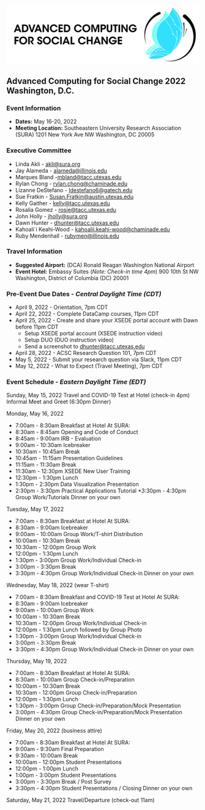 ![ASCS Header](assets/logo/ACSC-Horizontal%402x-100.jpg)
## Advanced Computing for Social Change 2022 Washington, D.C.

### Event Information
* **Dates:** May 16-20, 2022
* **Meeting Location:** 
    Southeastern University Research Association (SURA) 
    1201 New York Ave NW
    Washington, DC 20005

### Executive Committee

* Linda Akli - [akli@sura.org](mailto:akli@sura.org?subject=[ACSC22-DC])
* Jay Alameda - [alameda@illinois.edu](mailto:alameda@illinois.edu?subject=[ACSC22-DC])
* Marques Bland -[mbland@tacc.utexas.edu](mailto:mbland@tacc.utexas.edu?subject=[ACSC22-DC])
* Rylan Chong - [rylan.chong@chaminade.edu](mailto:rylan.chong@chaminade.edu?subject=[ACSC22-DC])
* Lizanne DeStefano - [ldestefano6@gatech.edu](mailto:ldestefano6@gatech.edu?subject=[ACSC22-DC])
* Sue Fratkin - [Susan.Fratkin@austin.utexas.edu](mailto:Susan.Fratkin@austin.utexas.edu?subject=[ACSC22-DC])
* Kelly Gaither - [kelly@tacc.utexas.edu](mailto:kelly@tacc.utexas.edu?subject=[ACSC22-DC])
* Rosalia Gomez - [rosie@tacc.utexas.edu](mailto:rosie@tacc.utexas.edu?subject=[ACSC22-DC])
* John Holly - [jholly@sura.org](mailto:jholly@sura.org?subject=[ACSC22-DC])
* Dawn Hunter - [dhunter@tacc.utexas.edu](mailto:dhunter@tacc.utexas.edu?subject=[ACSC22-DC])
* Kahoali`i Keahi-Wood - [kahoalii.keahi-wood@chaminade.edu](mailto:kahoalii.keahi-wood@chaminade.edu?subject=[ACSC22-DC])
* Ruby Mendenhall - [rubymen@illinois.edu](mailto:rubymen@illinois.edu?subject=[ACSC22-DC])



### Travel Information
* **Suggested Airport:** (DCA) Ronald Reagan Washington National Airport
* **Event Hotel:**
    Embassy Suites (_Note: Check-in time 4pm_)
    900 10th St NW
    Washington, District of Columbia (DC) 20001
    
### Pre-Event Due Dates - _Central Daylight Time (CDT)_
* April 9, 2022 -  Orientation, 7pm CDT
* April 22, 2022 -  Complete DataCamp courses, 11pm CDT
* April 25, 2022 - Create and share your XSEDE portal account with Dawn before 11pm CDT
  * Setup XSEDE portal account (XSEDE instruction video)
  * Setup DUO (DUO instruction video)
  * Send a screenshot to dhunter@tacc.utexas.edu
* April 28, 2022 - ACSC Research Question 101, 7pm CDT
* May 5, 2022 - Submit your research question via Slack, 11pm CDT
* May 12, 2022 - What to Expect (Travel Meeting), 7pm CDT

### Event Schedule - _Eastern Daylight Time (EDT)_
Sunday, May 15, 2022 
Travel and COVID-19 Test at Hotel (check-in 4pm)
Informal Meet and Greet (6:30pm Dinner)

Monday, May 16, 2022 
* 7:00am - 8:30am       	Breakfast at Hotel 
At SURA:
* 8:30am - 8:45am	Opening and Code of Conduct 
* 8:45am - 9:00am	IRB - Evaluation 
* 9:00am - 10:30am	Icebreaker
* 10:30am - 10:45am	Break
* 10:45am - 11:15am	Presentation Guidelines 
* 11:15am - 11:30am	Break
* 11:30am - 12:30pm	XSEDE New User Training 
* 12:30pm - 1:30pm 	Lunch
* 1:30pm - 2:30pm	Data Visualization Presentation
* 2:30pm - 3:30pm	Practical Applications Tutorial
*3:30pm - 4:30pm	Group Work/Tutorials 
Dinner on your own

Tuesday, May 17, 2022 
* 7:00am - 8:30am       	Breakfast at Hotel
At SURA:
* 8:30am - 9:00am	Icebreaker
* 9:00am - 10:00am	Group Work/T-shirt Distribution
* 10:00am - 10:30am	Break
* 10:30am - 12:00pm	Group Work
* 12:00pm - 1:30pm	Lunch 
* 1:30pm - 3:00pm	Group Work/Individual Check-in
* 3:00pm - 3:30pm	Break 
* 3:30pm - 4:30pm	Group Work/Individual Check-in
Dinner on your own

Wednesday, May 18, 2022 (wear T-shirt)
* 7:00am - 8:30am       	Breakfast and COVID-19 Test at Hotel
At SURA:
* 8:30am - 9:00am	Icebreaker
* 9:00am - 10:00am	Group Work
* 10:00am - 10:30am	Break
* 10:30am - 12:00pm	Group Work/Individual Check-in
* 12:00pm - 1:30pm	Lunch followed by Group Photo               
* 1:30pm - 3:00pm	Group Work/Individual Check-in
* 3:00pm - 3:30pm	Break 
* 3:30pm - 4:30pm	Group Work/Individual Check-in
Dinner on your own

Thursday, May 19, 2022
* 7:00am - 8:30am       	Breakfast at Hotel
At SURA:
* 8:30am - 10:00am 	Group Check-in/Preparation 
* 10:00am - 10:30am	Break
* 10:30am - 12:00pm	Group Check-in/Preparation
* 12:00pm - 1:30pm	Lunch
* 1:30pm - 3:00pm	Group Check-in/Preparation/Mock Presentation
* 3:00pm - 4:30pm	Group Check-in/Preparation/Mock Presentation
Dinner on your own

Friday, May 20, 2022  (business attire)
* 7:00am - 8:30am       	Breakfast at Hotel
At SURA:
* 9:00am - 9:30am	Final Preparation
* 9:30am - 10:00am	Break
* 10:00am - 12:00pm	Student Presentations
* 12:00pm - 1:00pm	Lunch
* 1:00pm - 3:00pm	Student Presentations
* 3:00pm - 3:30pm	Break / Post Survey
* 3:30pm - 4:30pm	Student Presentations / Closing
Dinner on your own

Saturday, May 21, 2022
Travel/Departure (check-out 11am)



  
